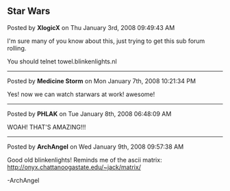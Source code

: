 ## Star Wars
Posted by **XlogicX** on Thu January 3rd, 2008 09:49:43 AM

I'm sure many of you know about this, just trying to get this sub forum rolling.

You should telnet towel.blinkenlights.nl

--------------------------------------------------------------------------------

Posted by **Medicine Storm** on Mon January 7th, 2008 10:21:34 PM

Yes! now we can watch starwars at work! awesome!

--------------------------------------------------------------------------------

Posted by **PHLAK** on Tue January 8th, 2008 06:48:09 AM

WOAH!  THAT'S AMAZING!!!

--------------------------------------------------------------------------------

Posted by **ArchAngel** on Wed January 9th, 2008 09:57:38 AM

Good old blinkenlights! Reminds me of the ascii matrix: <!-- m --><a class="postlink" href="http://onyx.chattanoogastate.edu/~jack/matrix/">http://onyx.chattanoogastate.edu/~jack/matrix/</a><!-- m -->

-ArchAngel
